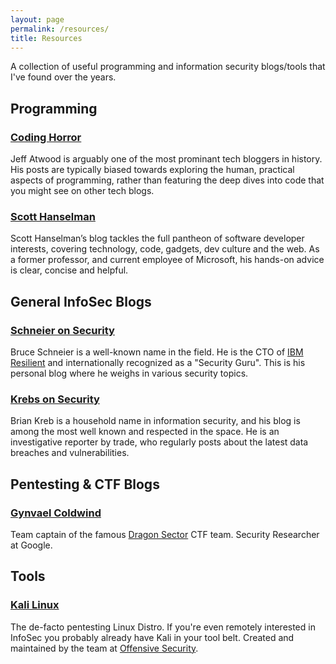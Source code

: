 ```yaml
---
layout: page
permalink: /resources/
title: Resources
---
```


A collection of useful programming and information security blogs/tools that I've found over the years.

## Programming

### [Coding Horror](https://blog.codinghorror.com/)

Jeff Atwood is arguably one of the most prominant tech bloggers in history. His posts are typically biased towards exploring the human, practical aspects of programming, rather than featuring the deep dives into code that you might see on other tech blogs.

### [Scott Hanselman](https://www.hanselman.com/)

Scott Hanselman’s blog tackles the full pantheon of software developer interests, covering technology, code, gadgets, dev culture and the web. As a former professor, and current employee of Microsoft, his hands-on advice is clear, concise and helpful.

## General InfoSec Blogs

### [Schneier on Security](https://www.schneier.com/)

Bruce Schneier is a well-known name in the field. He is the CTO of [IBM Resilient](https://www.resilientsystems.com/) and internationally recognized as a "Security Guru". This is his personal blog where he weighs in various security topics.

### [Krebs on Security](https://krebsonsecurity.com/)

Brian Kreb is a household name in information security, and his blog is among the most well known and respected in the space. He is an investigative reporter by trade, who regularly posts about the latest data breaches and vulnerabilities.

## Pentesting & CTF Blogs

### [Gynvael Coldwind](http://gynvael.coldwind.pl/?blog=1)

Team captain of the famous [Dragon Sector](http://dragonsector.pl/) CTF team. Security Researcher at Google.

## Tools

### [Kali Linux](https://www.kali.org/)

The de-facto pentesting Linux Distro. If you're even remotely interested in InfoSec you probably already have Kali in  your tool belt. Created and maintained by the team at [Offensive Security](https://www.offensive-security.com/).